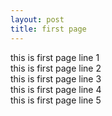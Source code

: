 ```yaml
---
layout: post
title: first page
---
```


this is first page line 1  
this is first page line 2  
this is first page line 3  
this is first page line 4  
this is first page line 5  

